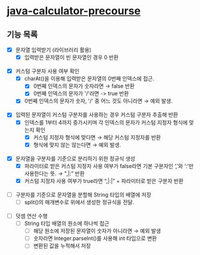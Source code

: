 # [java-calculator-precourse](https://github.com/making-a-scene/java-calculator-7)

## 기능 목록

- [x]  문자열 입력받기 (라이브러리 활용)
    - [x]  입력받은 문자열이 빈 문자열인 경우 0 반환
<br><br>
- [x]  커스텀 구분자 사용 여부 확인
    - [x]  charAt()을 이용해 입력받은 문자열의 0번째 인덱스에 접근.
        - [x]  0번째 인덱스의 문자가 숫자라면 → false 반환
        - [x]  0번째 인덱스의 문자가 '/'라면 -> true 반환
    - [x]  0번째 인덱스의 문자가 숫자, '/' 중 어느 것도 아니라면 → 예외 발생.
<br><br>
- [x] 입력된 문자열이 커스텀 구분자를 사용하는 경우 커스텀 구분자 추출해 반환
  - [x]  인덱스를 1부터 4까지 증가시키며 각 인덱스의 문자가 커스텀 지정자 형식에 맞는지 확인
      - [x]  커스텀 지정자 형식에 맞다면 → 해당 커스텀 지정자를 반환
      - [x]  형식에 맞지 않는 않는다면 → 예외 발생.
<br><br>
- [x]  문자열을 구분자를 기준으로 분리하기 위한 정규식 생성
    - [x]  파라미터로 받은 커스텀 지정자 사용 여부가 false라면 기본 구분자인 ‘,’와 ‘:’만 사용한다는 뜻. → ",|:” 반환
    - [x]  커스텀 지정자 사용 여부가 true라면 “,|:|” + 파라미터로 받은 구분자 반환
<br><br>
- [ ]  구분자를 기준으로 문자열을 분할해 String 타입의 배열에 저장
    - [ ]  split()의 매개변수로 위에서 생성한 정규식을 전달.
<br><br>
- [ ]  덧셈 연산 수행
    - [ ]  String 타입 배열의 원소에 하나씩 접근
        - [ ]  해당 원소에 저장된 문자열이 숫자가 아니라면 → 예외 발생
        - [ ]  숫자라면 Integer.parseInt()를 사용해 int 타입으로 변환
        - [ ]  변환된 값을 누적해서 저장